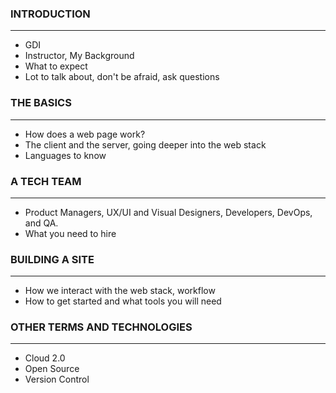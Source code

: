 ### INTRODUCTION
------------------------------------------

- GDI
- Instructor, My Background
- What to expect
- Lot to talk about, don't be afraid, ask questions

### THE BASICS
------------------------------------------

- How does a web page work?
- The client and the server, going deeper into the web stack
- Languages to know

### A TECH TEAM
------------------------------------------

- Product Managers, UX/UI and Visual Designers, Developers, DevOps, and QA.
- What you need to hire

### BUILDING A SITE
------------------------------------------

- How we interact with the web stack, workflow
- How to get started and what tools you will need


### OTHER TERMS AND TECHNOLOGIES
------------------------------------------

- Cloud 2.0
- Open Source
- Version Control

